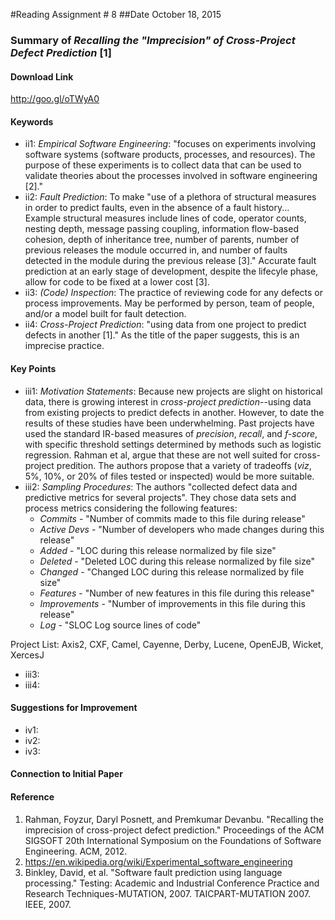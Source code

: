 #Reading Assignment # 8
##Date October 18, 2015 
### Summary of *Recalling the "Imprecision" of Cross-Project Defect Prediction* [1] 

#### Download Link
http://goo.gl/oTWyA0

#### Keywords
* ii1: *Empirical Software Engineering*: "focuses on experiments involving software systems (software products, processes, and resources). The purpose of these experiments is to collect data that can be used to validate theories about the processes involved in software engineering [2]."
* ii2: *Fault Prediction*: To make "use of a plethora of structural measures in order to predict faults, even in
the absence of a fault history... Example structural measures include lines of code, operator counts, nesting depth, message passing coupling, information flow-based cohesion, depth of inheritance tree, number of parents, number of previous releases the module occurred in, and number of faults detected in the module during the previous release [3]."  Accurate fault prediction at an early stage of development, despite the lifecyle phase, allow for code to be fixed at a lower cost [3].
* ii3: *(Code) Inspection*: The practice of reviewing code for any defects or process improvements. May be performed by person, team of people, and/or a model built for fault detection.
* ii4: *Cross-Project Prediction*: "using data from one project to predict defects in another [1]."  As the title of the paper suggests, this is an imprecise practice.

#### Key Points
* iii1: *Motivation Statements*: Because new projects are slight on historical data, there is growing interest in *cross-project prediction*--using data from existing projects to predict defects in another.  However, to date the results of these studies have been underwhelming.  Past projects have used the standard IR-based measures of *precision*, *recall*, and *f-score*, with specific threshold settings determined by methods such as logistic regression.  Rahman et al, argue that these are not well suited for cross-project predition.  The authors propose that a variety of tradeoffs (*viz*, 5%, 10%, or 20% of files tested or inspected) would be more suitable.
* iii2: *Sampling Procedures*: The authors "collected defect data and predictive metrics for several projects". They chose data sets and process metrics considering the following features:
  * *Commits* - "Number of commits made to this file during release"
  * *Active Devs* -  "Number of developers who made changes during this release"
  * *Added* - "LOC during this release normalized by file size"
  * *Deleted* - "Deleted LOC during this release normalized by file size"
  * *Changed* - "Changed LOC during this release normalized by file size"
  * *Features* - "Number of new features in this file during this release"
  * *Improvements* - "Number of improvements in this file during this release"
  * *Log* - "SLOC Log source lines of code" 

Project List: Axis2, CXF, Camel, Cayenne, Derby, Lucene, OpenEJB, Wicket, XercesJ
* iii3: 
* iii4:

#### Suggestions for Improvement 
* iv1:
* iv2:
* iv3:

#### Connection to Initial Paper

#### Reference
1. Rahman, Foyzur, Daryl Posnett, and Premkumar Devanbu. "Recalling the imprecision of cross-project defect prediction." Proceedings of the ACM SIGSOFT 20th International Symposium on the Foundations of Software Engineering. ACM, 2012.
2. https://en.wikipedia.org/wiki/Experimental_software_engineering
3. Binkley, David, et al. "Software fault prediction using language processing." Testing: Academic and Industrial Conference Practice and Research Techniques-MUTATION, 2007. TAICPART-MUTATION 2007. IEEE, 2007.



